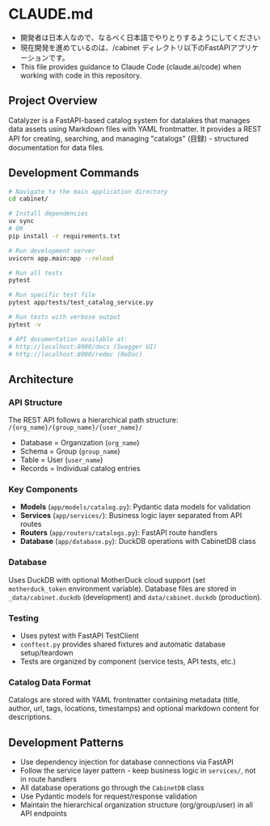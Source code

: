 # CLAUDE.md

- 開発者は日本人なので、なるべく日本語でやりとりするようにしてください
- 現在開発を進めているのは、/cabinet ディレクトリ以下のFastAPIアプリケーションです。
- This file provides guidance to Claude Code (claude.ai/code) when working with code in this repository.


## Project Overview

Catalyzer is a FastAPI-based catalog system for datalakes that manages data assets using Markdown files with YAML frontmatter. It provides a REST API for creating, searching, and managing "catalogs" (目録) - structured documentation for data files.

## Development Commands

```bash
# Navigate to the main application directory
cd cabinet/

# Install dependencies
uv sync
# OR
pip install -r requirements.txt

# Run development server
uvicorn app.main:app --reload

# Run all tests
pytest

# Run specific test file
pytest app/tests/test_catalog_service.py

# Run tests with verbose output
pytest -v

# API documentation available at:
# http://localhost:8000/docs (Swagger UI)
# http://localhost:8000/redoc (ReDoc)
```

## Architecture

### API Structure
The REST API follows a hierarchical path structure: `/{org_name}/{group_name}/{user_name}/`
- Database = Organization (`org_name`)
- Schema = Group (`group_name`) 
- Table = User (`user_name`)
- Records = Individual catalog entries

### Key Components
- **Models** (`app/models/catalog.py`): Pydantic data models for validation
- **Services** (`app/services/`): Business logic layer separated from API routes
- **Routers** (`app/routers/catalogs.py`): FastAPI route handlers
- **Database** (`app/database.py`): DuckDB operations with CabinetDB class

### Database
Uses DuckDB with optional MotherDuck cloud support (set `motherduck_token` environment variable). Database files are stored in `_data/cabinet.duckdb` (development) and `data/cabinet.duckdb` (production).

### Testing
- Uses pytest with FastAPI TestClient
- `conftest.py` provides shared fixtures and automatic database setup/teardown
- Tests are organized by component (service tests, API tests, etc.)

### Catalog Data Format
Catalogs are stored with YAML frontmatter containing metadata (title, author, url, tags, locations, timestamps) and optional markdown content for descriptions.

## Development Patterns

- Use dependency injection for database connections via FastAPI
- Follow the service layer pattern - keep business logic in `services/`, not in route handlers
- All database operations go through the `CabinetDB` class
- Use Pydantic models for request/response validation
- Maintain the hierarchical organization structure (org/group/user) in all API endpoints